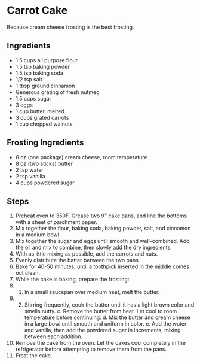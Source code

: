 Carrot Cake
=======================================
Because cream cheese frosting is the best frosting.

Ingredients
-----------
* 1.5 cups all purpose flour
* 1.5 tsp baking powder
* 1.5 tsp baking soda
* 1/2 tsp salt
* 1 tbsp ground cinnamon
* Generous grating of fresh nutmeg
* 1.5 cups sugar
* 3 eggs
* 1 cup butter, melted
* 3 cups grated carrots
* 1 cup chopped walnuts

Frosting Ingredients
--------------------
* 8 oz (one package) cream cheese, room temperature
* 8 oz (two sticks) butter
* 2 tsp water
* 2 tsp vanilla
* 4 cups powdered sugar

Steps
-----
1. Preheat oven to 350F. Grease two 9" cake pans, and line the bottoms with a sheet of parchment paper.
2. Mix together the flour, baking soda, baking powder, salt, and cinnamon in a medium bowl.
3. Mix together the sugar and eggs until smooth and well-combined. Add the oil and mix to combine, then slowly add the dry ingredients.
4. With as little mixing as possible, add the carrots and nuts.
5. Evenly distribute the batter between the two pans.
6. Bake for 40-50 minutes, until a toothpick inserted in the middle comes out clean.
7. While the cake is baking, prepare the frosting:
  1. 1. In a small saucepan over medium heat, melt the butter.
  1. 2. Stirring frequently, cook the butter until it has a light brown color and smells nutty.
  c. Remove the butter from heat. Let cool to room temperature before continuing.
  d. Mix the butter and cream cheese in a large bowl until smooth and uniform in color.
  e. Add the water and vanilla, then add the powdered sugar in increments, mixing between each addition.
8. Remove the cake from the oven. Let the cakes cool completely in the refrigerator before attempting to remove them from the pans.
9. Frost the cake.
